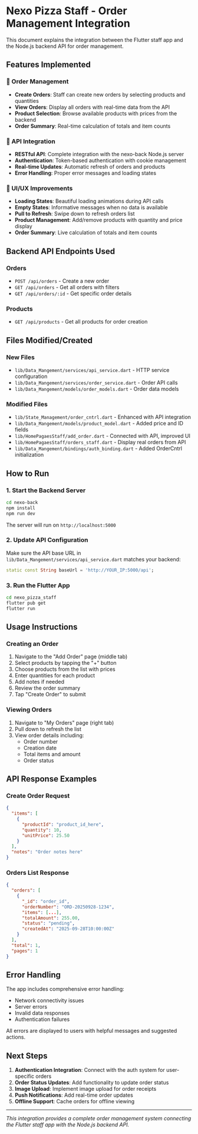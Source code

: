 # Nexo Pizza Staff - Order Management Integration

This document explains the integration between the Flutter staff app and the Node.js backend API for order management.

## Features Implemented

### 🍕 Order Management
- **Create Orders**: Staff can create new orders by selecting products and quantities
- **View Orders**: Display all orders with real-time data from the API
- **Product Selection**: Browse available products with prices from the backend
- **Order Summary**: Real-time calculation of totals and item counts

### 🔌 API Integration
- **RESTful API**: Complete integration with the nexo-back Node.js server
- **Authentication**: Token-based authentication with cookie management
- **Real-time Updates**: Automatic refresh of orders and products
- **Error Handling**: Proper error messages and loading states

### 📱 UI/UX Improvements
- **Loading States**: Beautiful loading animations during API calls
- **Empty States**: Informative messages when no data is available  
- **Pull to Refresh**: Swipe down to refresh orders list
- **Product Management**: Add/remove products with quantity and price display
- **Order Summary**: Live calculation of totals and item counts

## Backend API Endpoints Used

### Orders
- `POST /api/orders` - Create a new order
- `GET /api/orders` - Get all orders with filters
- `GET /api/orders/:id` - Get specific order details

### Products  
- `GET /api/products` - Get all products for order creation

## Files Modified/Created

### New Files
- `lib/Data_Mangement/services/api_service.dart` - HTTP service configuration
- `lib/Data_Mangement/services/order_service.dart` - Order API calls
- `lib/Data_Mangement/models/order_models.dart` - Order data models

### Modified Files
- `lib/State_Management/order_cntrl.dart` - Enhanced with API integration
- `lib/Data_Mangement/models/product_model.dart` - Added price and ID fields
- `lib/HomePagaesStaff/add_order.dart` - Connected with API, improved UI
- `lib/HomePagaesStaff/orders_staff.dart` - Display real orders from API
- `lib/Data_Mangement/bindings/auth_binding.dart` - Added OrderCntrl initialization

## How to Run

### 1. Start the Backend Server
```bash
cd nexo-back
npm install
npm run dev
```
The server will run on `http://localhost:5000`

### 2. Update API Configuration
Make sure the API base URL in `lib/Data_Mangement/services/api_service.dart` matches your backend:
```dart
static const String baseUrl = 'http://YOUR_IP:5000/api';
```

### 3. Run the Flutter App
```bash
cd nexo_pizza_staff
flutter pub get
flutter run
```

## Usage Instructions

### Creating an Order
1. Navigate to the "Add Order" page (middle tab)
2. Select products by tapping the "+" button
3. Choose products from the list with prices
4. Enter quantities for each product
5. Add notes if needed
6. Review the order summary
7. Tap "Create Order" to submit

### Viewing Orders
1. Navigate to "My Orders" page (right tab)
2. Pull down to refresh the list
3. View order details including:
   - Order number
   - Creation date
   - Total items and amount
   - Order status

## API Response Examples

### Create Order Request
```json
{
  "items": [
    {
      "productId": "product_id_here",
      "quantity": 10,
      "unitPrice": 25.50
    }
  ],
  "notes": "Order notes here"
}
```

### Orders List Response
```json
{
  "orders": [
    {
      "_id": "order_id",
      "orderNumber": "ORD-20250928-1234",
      "items": [...],
      "totalAmount": 255.00,
      "status": "pending",
      "createdAt": "2025-09-28T10:00:00Z"
    }
  ],
  "total": 1,
  "pages": 1
}
```

## Error Handling

The app includes comprehensive error handling:
- Network connectivity issues
- Server errors
- Invalid data responses
- Authentication failures

All errors are displayed to users with helpful messages and suggested actions.

## Next Steps

1. **Authentication Integration**: Connect with the auth system for user-specific orders
2. **Order Status Updates**: Add functionality to update order status
3. **Image Upload**: Implement image upload for order receipts
4. **Push Notifications**: Add real-time order updates
5. **Offline Support**: Cache orders for offline viewing

---

*This integration provides a complete order management system connecting the Flutter staff app with the Node.js backend API.*